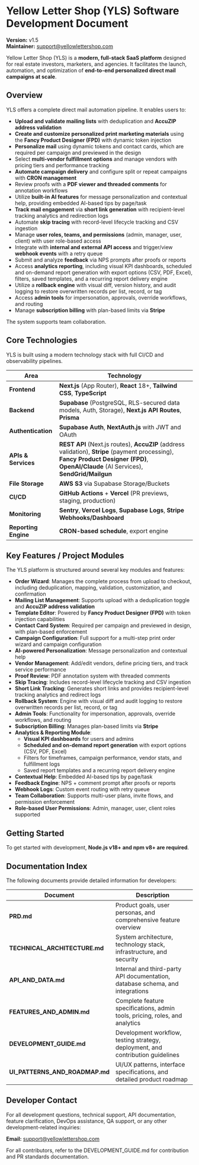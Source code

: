# **Yellow Letter Shop (YLS) Software Development Document**

**Version:** v1.5  
**Maintainer:** support@yellowlettershop.com

Yellow Letter Shop (YLS) is a **modern, full-stack SaaS platform** designed for real estate investors, marketers, and agencies. It facilitates the launch, automation, and optimization of **end-to-end personalized direct mail campaigns at scale**.

## **Overview**

YLS offers a complete direct mail automation pipeline. It enables users to:

* **Upload and validate mailing lists** with deduplication and **AccuZIP address validation**
* **Create and customize personalized print marketing materials** using the **Fancy Product Designer (FPD)** with dynamic token injection
* **Personalize mail** using dynamic tokens and contact cards, which are required per campaign and previewed in the design
* Select **multi-vendor fulfillment options** and manage vendors with pricing tiers and performance tracking
* **Automate campaign delivery** and configure split or repeat campaigns with **CRON management**
* Review proofs with a **PDF viewer and threaded comments** for annotation workflows
* Utilize **built-in AI features** for message personalization and contextual help, providing embedded AI-based tips by page/task
* **Track mail engagement** via **short link generation** with recipient-level tracking analytics and redirection logs
* Automate **skip tracing** with record-level lifecycle tracking and CSV ingestion
* Manage **user roles, teams, and permissions** (admin, manager, user, client) with user role-based access
* Integrate with **internal and external API access** and trigger/view **webhook events** with a retry queue
* Submit and analyze **feedback** via NPS prompts after proofs or reports
* Access **analytics reporting**, including visual KPI dashboards, scheduled and on-demand report generation with export options (CSV, PDF, Excel), filters, saved templates, and a recurring report delivery engine
* Utilize a **rollback engine** with visual diff, version history, and audit logging to restore overwritten records per list, record, or tag
* Access **admin tools** for impersonation, approvals, override workflows, and routing
* Manage **subscription billing** with plan-based limits via **Stripe**

The system supports team collaboration.

## **Core Technologies**

YLS is built using a modern technology stack with full CI/CD and observability pipelines.

| Area | Technology |
|------|------------|
| **Frontend** | **Next.js** (App Router), **React** 18+, **Tailwind CSS**, **TypeScript** |
| **Backend** | **Supabase** (PostgreSQL, RLS-secured data models, Auth, Storage), **Next.js API Routes**, **Prisma** |
| **Authentication** | **Supabase Auth**, **NextAuth.js** with JWT and OAuth |
| **APIs & Services** | **REST API** (Next.js routes), **AccuZIP** (address validation), **Stripe** (payment processing), **Fancy Product Designer (FPD)**, **OpenAI/Claude** (AI Services), **SendGrid/Mailgun** |
| **File Storage** | **AWS S3** via Supabase Storage/Buckets |
| **CI/CD** | **GitHub Actions** + **Vercel** (PR previews, staging, production) |
| **Monitoring** | **Sentry**, **Vercel Logs**, **Supabase Logs**, **Stripe Webhooks/Dashboard** |
| **Reporting Engine** | **CRON-based schedule**, export engine |

## **Key Features / Project Modules**

The YLS platform is structured around several key modules and features:

* **Order Wizard**: Manages the complete process from upload to checkout, including deduplication, mapping, validation, customization, and confirmation
* **Mailing List Management**: Supports upload with a deduplication toggle and **AccuZIP address validation**
* **Template Editor**: Powered by **Fancy Product Designer (FPD)** with token injection capabilities
* **Contact Card System**: Required per campaign and previewed in design, with plan-based enforcement
* **Campaign Configuration**: Full support for a multi-step print order wizard and campaign configuration
* **AI-powered Personalization**: Message personalization and contextual help
* **Vendor Management**: Add/edit vendors, define pricing tiers, and track service performance
* **Proof Review**: PDF annotation system with threaded comments
* **Skip Tracing**: Includes record-level lifecycle tracking and CSV ingestion
* **Short Link Tracking**: Generates short links and provides recipient-level tracking analytics and redirect logs
* **Rollback System**: Engine with visual diff and audit logging to restore overwritten records per list, record, or tag
* **Admin Tools**: Functionality for impersonation, approvals, override workflows, and routing
* **Subscription Billing**: Manages plan-based limits via **Stripe**
* **Analytics & Reporting Module**:
  * **Visual KPI dashboards** for users and admins
  * **Scheduled and on-demand report generation** with export options (CSV, PDF, Excel)
  * Filters for timeframes, campaign performance, vendor stats, and fulfillment logs
  * Saved report templates and a recurring report delivery engine
* **Contextual Help**: Embedded AI-based tips by page/task
* **Feedback Engine**: NPS + comment prompt after proofs or reports
* **Webhook Logs**: Custom event routing with retry queue
* **Team Collaboration**: Supports multi-user plans, invite flows, and permission enforcement
* **Role-based User Permissions**: Admin, manager, user, client roles supported

## **Getting Started**

To get started with development, **Node.js v18+ and npm v8+ are required**.

## **Documentation Index**

The following documents provide detailed information for developers:

| Document | Description |
|----------|-------------|
| **PRD.md** | Product goals, user personas, and comprehensive feature overview |
| **TECHNICAL_ARCHITECTURE.md** | System architecture, technology stack, infrastructure, and security |
| **API_AND_DATA.md** | Internal and third-party API documentation, database schema, and integrations |
| **FEATURES_AND_ADMIN.md** | Complete feature specifications, admin tools, pricing, roles, and analytics |
| **DEVELOPMENT_GUIDE.md** | Development workflow, testing strategy, deployment, and contribution guidelines |
| **UI_PATTERNS_AND_ROADMAP.md** | UI/UX patterns, interface specifications, and detailed product roadmap |

## **Developer Contact**

For all development questions, technical support, API documentation, feature clarification, DevOps assistance, QA support, or any other development-related inquiries:

**Email:** support@yellowlettershop.com

For all contributors, refer to the DEVELOPMENT_GUIDE.md for contribution and PR standards documentation.